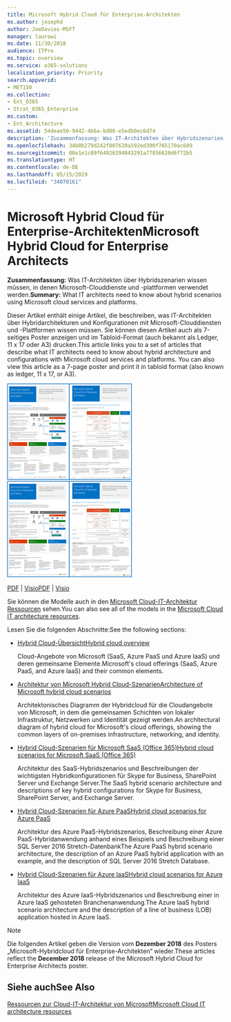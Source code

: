 ```yaml
---
title: Microsoft Hybrid Cloud für Enterprise-Architekten
ms.author: josephd
author: JoeDavies-MSFT
manager: laurawi
ms.date: 11/30/2018
audience: ITPro
ms.topic: overview
ms.service: o365-solutions
localization_priority: Priority
search.appverid:
- MET150
ms.collection:
- Ent_O365
- Strat_O365_Enterprise
ms.custom:
- Ent_Architecture
ms.assetid: 54deae50-9442-4b6a-bd86-e5edb0ec6d74
description: 'Zusammenfassung: Was IT-Architekten über Hybridszenarien wissen müssen, in denen Microsoft-Clouddienste und -plattformen verwendet werden.'
ms.openlocfilehash: 34b0b279d242f807620a192ed390f765170ac609
ms.sourcegitcommit: 08e1e1c09f64926394043291a77856620d6f72b5
ms.translationtype: HT
ms.contentlocale: de-DE
ms.lasthandoff: 05/15/2019
ms.locfileid: "34070161"
---
```

# <a name="microsoft-hybrid-cloud-for-enterprise-architects"></a><span data-ttu-id="2ecd2-103">Microsoft Hybrid Cloud für Enterprise-Architekten</span><span class="sxs-lookup"><span data-stu-id="2ecd2-103">Microsoft Hybrid Cloud for Enterprise Architects</span></span>

 <span data-ttu-id="2ecd2-104">**Zusammenfassung:** Was IT-Architekten über Hybridszenarien wissen müssen, in denen Microsoft-Clouddienste und -plattformen verwendet werden.</span><span class="sxs-lookup"><span data-stu-id="2ecd2-104">**Summary:** What IT architects need to know about hybrid scenarios using Microsoft cloud services and platforms.</span></span>
  
<span data-ttu-id="2ecd2-p101">Dieser Artikel enthält einige Artikel, die beschreiben, was IT-Architekten über Hybridarchitekturen und Konfigurationen mit Microsoft-Clouddiensten und -Plattformen wissen müssen. Sie können diesen Artikel auch als 7-seitiges Poster anzeigen und im Tabloid-Format (auch bekannt als Ledger, 11 x 17 oder A3) drucken.</span><span class="sxs-lookup"><span data-stu-id="2ecd2-p101">This article links you to a set of articles that describe what IT architects need to know about hybrid architecture and configurations with Microsoft cloud services and platforms. You can also view this article as a 7-page poster and print it in tabloid format (also known as ledger, 11 x 17, or A3).</span></span>
  
<span data-ttu-id="2ecd2-107">[![Miniaturbild für das Microsoft-Cloud-Hybridmodell](media/Hybrid-Poster/Hybrid-Cloud-Thumbnail.png)](https://www.microsoft.com/download/details.aspx?id=54424
)</span><span class="sxs-lookup"><span data-stu-id="2ecd2-107">[![Thumb image for the Microsoft hybrid cloud model](media/Hybrid-Poster/Hybrid-Cloud-Thumbnail.png)](https://www.microsoft.com/download/details.aspx?id=54424
)</span></span>
  
<span data-ttu-id="2ecd2-108">[PDF](https://go.microsoft.com/fwlink/p/?linkid=842082) | [Visio](https://go.microsoft.com/fwlink/p/?linkid=842083)</span><span class="sxs-lookup"><span data-stu-id="2ecd2-108">[PDF](https://go.microsoft.com/fwlink/p/?linkid=842082) | [Visio](https://go.microsoft.com/fwlink/p/?linkid=842083)</span></span>
  
<span data-ttu-id="2ecd2-109">Sie können die Modelle auch in den [Microsoft Cloud-IT-Architektur Ressourcen](microsoft-cloud-it-architecture-resources.md) sehen.</span><span class="sxs-lookup"><span data-stu-id="2ecd2-109">You can also see all of the models in the [Microsoft Cloud IT architecture resources](microsoft-cloud-it-architecture-resources.md).</span></span>
  
<span data-ttu-id="2ecd2-110">Lesen Sie die folgenden Abschnitte:</span><span class="sxs-lookup"><span data-stu-id="2ecd2-110">See the following sections:</span></span>
  
- [<span data-ttu-id="2ecd2-111">Hybrid Cloud-Übersicht</span><span class="sxs-lookup"><span data-stu-id="2ecd2-111">Hybrid cloud overview</span></span>](hybrid-cloud-overview.md)
    
    <span data-ttu-id="2ecd2-112">Cloud-Angebote von Microsoft (SaaS, Azure PaaS und Azure IaaS) und deren gemeinsame Elemente.</span><span class="sxs-lookup"><span data-stu-id="2ecd2-112">Microsoft's cloud offerings (SaaS, Azure PaaS, and Azure IaaS) and their common elements.</span></span>
    
- [<span data-ttu-id="2ecd2-113">Architektur von Microsoft Hybrid Cloud-Szenarien</span><span class="sxs-lookup"><span data-stu-id="2ecd2-113">Architecture of Microsoft hybrid cloud scenarios</span></span>](architecture-of-microsoft-hybrid-cloud-scenarios.md)
    
    <span data-ttu-id="2ecd2-114">Architektonisches Diagramm der Hybridcloud für die Cloudangebote von Microsoft, in dem die gemeinsamen Schichten von lokaler Infrastruktur, Netzwerken und Identität gezeigt werden.</span><span class="sxs-lookup"><span data-stu-id="2ecd2-114">An architectural diagram of hybrid cloud for Microsoft's cloud offerings, showing the common layers of on-premises infrastructure, networking, and identity.</span></span>
    
- [<span data-ttu-id="2ecd2-115">Hybrid Cloud-Szenarien für Microsoft SaaS (Office 365)</span><span class="sxs-lookup"><span data-stu-id="2ecd2-115">Hybrid cloud scenarios for Microsoft SaaS (Office 365)</span></span>](hybrid-cloud-scenarios-for-microsoft-saas-office-365.md)
    
    <span data-ttu-id="2ecd2-116">Architektur des SaaS-Hybridszenarios und Beschreibungen der wichtigsten Hybridkonfigurationen für Skype for Business, SharePoint Server und Exchange Server.</span><span class="sxs-lookup"><span data-stu-id="2ecd2-116">The SaaS hybrid scenario architecture and descriptions of key hybrid configurations for Skype for Business, SharePoint Server, and Exchange Server.</span></span>
    
- [<span data-ttu-id="2ecd2-117">Hybrid Cloud-Szenarien für Azure PaaS</span><span class="sxs-lookup"><span data-stu-id="2ecd2-117">Hybrid cloud scenarios for Azure PaaS</span></span>](hybrid-cloud-scenarios-for-azure-paas.md)
    
    <span data-ttu-id="2ecd2-118">Architektur des Azure PaaS-Hybridszenarios, Beschreibung einer Azure PaaS-Hybridanwendung anhand eines Beispiels und Beschreibung einer SQL Server 2016 Stretch-Datenbank</span><span class="sxs-lookup"><span data-stu-id="2ecd2-118">The Azure PaaS hybrid scenario architecture, the description of an Azure PaaS hybrid application with an example, and the description of SQL Server 2016 Stretch Database.</span></span>
    
- [<span data-ttu-id="2ecd2-119">Hybrid Cloud-Szenarien für Azure IaaS</span><span class="sxs-lookup"><span data-stu-id="2ecd2-119">Hybrid cloud scenarios for Azure IaaS</span></span>](hybrid-cloud-scenarios-for-azure-iaas.md)
    
    <span data-ttu-id="2ecd2-120">Architektur des Azure IaaS-Hybridszenarios und Beschreibung einer in Azure IaaS gehosteten Branchenanwendung.</span><span class="sxs-lookup"><span data-stu-id="2ecd2-120">The Azure IaaS hybrid scenario architecture and the description of a line of business (LOB) application hosted in Azure IaaS.</span></span>
    
> [!NOTE]
> <span data-ttu-id="2ecd2-121">Die folgenden Artikel geben die Version vom **Dezember 2018** des Posters „Microsoft-Hybridcloud für Enterprise-Architekten“ wieder.</span><span class="sxs-lookup"><span data-stu-id="2ecd2-121">These articles reflect the **December 2018** release of the Microsoft Hybrid Cloud for Enterprise Architects poster.</span></span>
  
## <a name="see-also"></a><span data-ttu-id="2ecd2-122">Siehe auch</span><span class="sxs-lookup"><span data-stu-id="2ecd2-122">See Also</span></span>

[<span data-ttu-id="2ecd2-123">Ressourcen zur Cloud-IT-Architektur von Microsoft</span><span class="sxs-lookup"><span data-stu-id="2ecd2-123">Microsoft Cloud IT architecture resources</span></span>](microsoft-cloud-it-architecture-resources.md)

